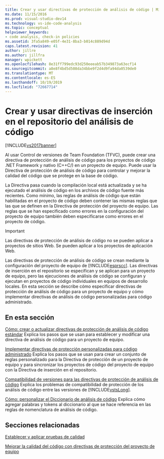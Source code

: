 ```yaml
---
title: Crear y usar directivas de protección de análisis de código | Microsoft Docs
ms.date: 11/15/2016
ms.prod: visual-studio-dev14
ms.technology: vs-ide-code-analysis
ms.topic: conceptual
helpviewer_keywords:
- code analysis, check-in policies
ms.assetid: 3fa5a849-e05f-4e31-8ba3-b014c889d94d
caps.latest.revision: 41
author: jillre
ms.author: jillfra
manager: wpickett
ms.openlocfilehash: 8e31ff799edc93d250eeeab57b349873a63ecf14
ms.sourcegitcommit: a8e8f4bd5d508da34bbe9f2d4d9fa94da0539de0
ms.translationtype: MT
ms.contentlocale: es-ES
ms.lasthandoff: 10/19/2019
ms.locfileid: "72667714"
---
```

# <a name="creating-and-using-code-analysis-check-in-policies"></a>Crear y usar directivas de inserción en el repositorio del análisis de código
[!INCLUDE[vs2017banner](../includes/vs2017banner.md)]

Al usar Control de versiones de Team Foundation (TFVC), puede crear una directiva de protección de análisis de código para los proyectos de código .NET Framework y nativo (C++C/) en un proyecto de equipo. Puede usar la Directiva de protección de análisis de código para controlar y mejorar la calidad del código que se protege en la base de código.

 La Directiva pasa cuando la compilación local está actualizada y se ha ejecutado el análisis de código en los archivos de código fuente más recientes. Como mínimo, las reglas de análisis de código que están habilitadas en el proyecto de código deben contener las mismas reglas que las que se definen en la Directiva de protección del proyecto de equipo. Las reglas que se han especificado como errores en la configuración del proyecto de equipo también deben especificarse como errores en el proyecto de código.

> [!IMPORTANT]
> Las directivas de protección de análisis de código no se pueden aplicar a proyectos de sitios Web. Se pueden aplicar a los proyectos de aplicación Web.

 Las directivas de protección de análisis de código se crean mediante la configuración del proyecto de equipo de [!INCLUDE[esprscc](../includes/esprscc-md.md)]. Las directivas de inserción en el repositorio se especifican y se aplican para un proyecto de equipo, pero las ejecuciones de análisis de código se configuran y ejecutan en proyectos de código individuales en equipos de desarrollo locales. En esta sección se describe cómo especificar directivas de protección de análisis de código para un proyecto de equipo y cómo implementar directivas de análisis de código personalizadas para código administrado.

## <a name="in-this-section"></a>En esta sección
 [Cómo: crear o actualizar directivas de protección de análisis de código estándar](../code-quality/how-to-create-or-update-standard-code-analysis-check-in-policies.md) Explica los pasos que se usan para establecer y modificar una directiva de análisis de código para un proyecto de equipo.

 [Implementar directivas de protección personalizadas para código administrado](../code-quality/implementing-custom-code-analysis-check-in-policies-for-managed-code.md) Explica los pasos que se usan para crear un conjunto de reglas personalizado para la Directiva de protección de un proyecto de equipo y para sincronizar los proyectos de código del proyecto de equipo con la Directiva de inserción en el repositorio.

 [Compatibilidad de versiones para las directivas de protección de análisis de código](../code-quality/version-compatibility-for-code-analysis-check-in-policies.md) Explica los problemas de compatibilidad de protección de los análisis de código entre las versiones de [!INCLUDE[vstsLong](../includes/vstslong-md.md)].

 [Cómo: personalizar el Diccionario de análisis de código](../code-quality/how-to-customize-the-code-analysis-dictionary.md) Explica cómo agregar palabras y tokens al diccionario al que se hace referencia en las reglas de nomenclatura de análisis de código.

## <a name="related-sections"></a>Secciones relacionadas
 [Establecer y aplicar pruebas de calidad](https://msdn.microsoft.com/library/bdc5666e-6cf0-45b2-a0a1-133c3f61e852)

 [Mejorar la calidad del código con directivas de protección del proyecto de equipo](../code-quality/enhancing-code-quality-with-team-project-check-in-policies.md)
